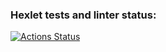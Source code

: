 ### Hexlet tests and linter status:
[![Actions Status](https://github.com/Abu2205/python-project-83/actions/workflows/hexlet-check.yml/badge.svg)](https://github.com/Abu2205/python-project-83/actions)